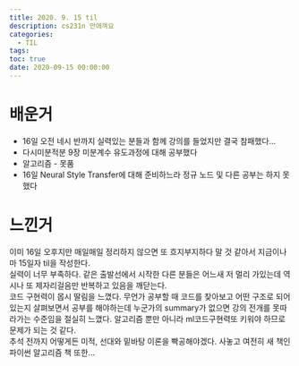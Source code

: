 ```yaml
---
title: 2020. 9. 15 til
description: cs231n 안애껴요
categories:
  - TIL
tags:
toc: true
date: 2020-09-15 00:00:00
---
```


# 배운거

- 16일 오전 네시 반까지 실력있는 분들과 함께 강의를 들었지만 결국 참패했다...
- 다시미분적분 9장 미분계수 유도과정에 대해 공부했다
- 알고리즘 - 못품
- 16일 Neural Style Transfer에 대해 준비하느라 정규 노드 및 다른 공부는 하지 못했다

# 느낀거

이미 16일 오후지만 매일매일 정리하지 않으면 또 흐지부지하다 말 것 같아서 지금이나마 15일자 til을 작성한다.  
실력이 너무 부족하다. 같은 출발선에서 시작한 다른 분들은 어느새 저 멀리 가있는데 역시나 또 제자리걸음만 반복하고 있음을 깨닫는다.  
코드 구현력이 몹시 딸림을 느꼈다. 무언가 공부할 때 코드를 찾아보고 어떤 구조로 되어있는지 살펴보면서 공부를 해야하는데 누군가의 summary가 없으면 강의 전개를 못따라가는 수준임을 절실히 느꼈다. 알고리즘 뿐만 아니라 ml코드구현력또 키워야 하므로 문제가 되는 것 같다.  
추석 전까지 어떻게든 미적, 선대와 밑바탕 이론을 빡공해야겠다. 사놓고 여전히 새 책인 파이썬 알고리즘 책 또한...
